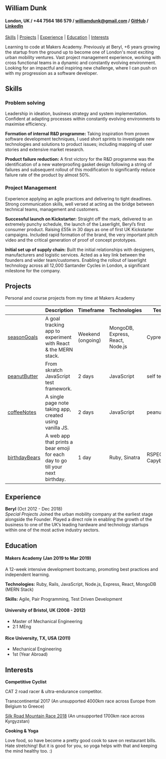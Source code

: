 ## William Dunk

#### London, UK / +44 7564 186 579 / williamdunk@gmail.com / [GitHub](https://github.com/wpdunk) / [LinkedIn](https://www.linkedin.com/in/wpdunk/)

[Skills](#skills) | [Projects](#projects) | [Experience](#experience) | [Education](#education) | [Interests](#interests)

Learning to code at Makers Academy. Previously at Beryl, +6 years growing the startup from the ground up to become one of London's most exciting urban mobility ventures. Vast project management experience, working with cross functional teams in a dynamic and constantly evolving environment. Looking for an impactful and inspiring new challenge, where I can push on with my progression as a software developer.

## Skills

### Problem solving

Leadership in ideation, business strategy and system implementation. Confident at adapting processes within constantly evolving environments to maximise efficiency.

**Formation of internal R&D programme:** Taking inspiration from proven software development techniques, I used short sprints to investigate new technologies and solutions to product issues; including mapping of user stories and extensive market research.

**Product failure reduction:** A first victory for the R&D programme was the identification of a new waterproofing gasket design following a string of failures and subsequent rollout of this modification to significantly reduce failure rate of the product by almost 50%.

### Project Management

Experience applying an agile practices and delivering to tight deadlines. Strong communication skills, well versed at acting as the bridge between technical teams, management and customers.

**Successful launch on Kickstarter:** Straight off the mark, delivered to an extremely punchy schedule, the launch of the Laserlight, Beryl’s first consumer product. Raising £55k in 30 days as one of first UK Kickstarter campaigns. Included rapid formation of the brand, the very important pitch video and the critical generation of proof of concept prototypes.

**Initial set up of supply chain:** Built the initial relationships with designers, manufacturers and logistic services. Acted as a key link between the founders and wider team/customers. Enabling the rollout of laserlight technology across all 12,000 Santander Cycles in London, a significant milestone for the company.

## Projects

Personal and course projects from my time at Makers Academy

|                                                                  | Description                                                                    | Timeframe         | Technologies                     | Testing         |
| ---------------------------------------------------------------- | ------------------------------------------------------------------------------ | ----------------- | -------------------------------- | --------------- |
| [seasonGoals](https://github.com/wpdunk/seasonGoals)             | A goal tracking app to experiment with React & the MERN stack.                 | Weekend (ongoing) | MongoDB, Express, React, Node.js | Cypress         |
| [peanutButter](https://github.com/makerlonerangers/peanutButter) | From skratch JavaScript test framework.                                        | 2 days            | JavaScript                       | self tested     |
| [coffeeNotes](https://github.com/makerlonerangers/coffeeNotes)   | A single page note taking app, created using vanilla JS.                       | 2 days            | JavaScript                       | peanutButter    |
| [birthdayBears](https://github.com/wpdunk/birthday_app)          | A web app that prints a bear emoji for each day to go till your next birthday. | 1 day             | Ruby, Sinatra                    | RSPEC, Capybara |

## Experience

**Beryl** (Oct 2012 - Dec 2018)  
_Special Projects_
Joined the urban mobility company at the earliest stage alongside the Founder. Played a direct role in enabling the growth of the business to one of the UK’s leading hardware and technology startups within one of the most active industry sectors.

## Education

#### Makers Academy (Jan 2019 to Mar 2019)

A 12-week intensive development bootcamp, promoting best practices and independent learning.

**Technologies:** Ruby, Rails, JavaScript, Node.js, Express, React, MongoDB (MERN Stack)

**Skills:** Agile, Pair Programming, Test Driven Development

#### University of Bristol, UK (2008 - 2012)

- Master of Mechanical Engineering
- 2:1 MEng

#### Rice University, TX, USA (2011)

- Mechanical Engineering
- 1st (Year Abroad)

## Interests

**Competitive Cyclist**

CAT 2 road racer & ultra-endurance competitor.

Transcontinental 2017 (An unsupported 4000km race across Europe from Belgium to Greece)

[Silk Road Mountain Race 2018](https://vimeo.com/317470522) (An unsupported 1700km race across Kyrgyzstan)

**Cooking & Yoga**

Love food, so have become a pretty good cook to save on restaurant bills. Hate stretching! But it is good for you, so yoga helps with that and keeping the mind healthy too. :)
